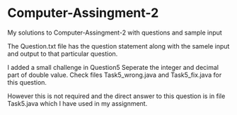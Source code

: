 # Computer-Assingment-2
My solutions to Computer-Assingment-2 with questions and sample input 

The Question.txt file has the question statement along with the samele input and output to that particular question.

I added a small challenge in Question5 
Seperate the integer and decimal part of double value. Check files Task5_wrong.java and Task5_fix.java for this question.

However this is not required and the direct answer to this question is in file Task5.java which I have used in my assignment. 
